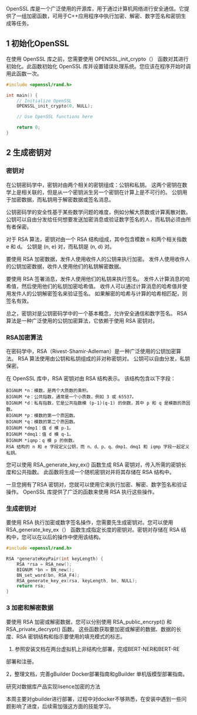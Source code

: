 OpenSSL 库是一个广泛使用的开源库，用于通过计算机网络进行安全通信。它提供了一组加密函数，可用于C++应用程序中执行加密、解密、数字签名和密钥生成等任务。



## 1 初始化OpenSSL

在使用 OpenSSL 库之前，您需要使用 OPENSSL_init_crypto（） 函数对其进行初始化。此函数初始化 OpenSSL 库并设置错误处理系统。您应该在程序开始时调用此函数一次。

```c
#include <openssl/rand.h>

int main() {
    // Initialize OpenSSL
    OPENSSL_init_crypto(0, NULL);

    // Use OpenSSL functions here

    return 0;
}
```

## 2 生成密钥对

### 密钥对

在公钥密码学中，密钥对由两个相关的密钥组成：公钥和私钥。 这两个密钥在数学上是相关联的，但是从一个密钥派生另一个密钥在计算上是不可行的。 公钥用于加密数据，而私钥用于解密数据或签名消息。

公钥密码学的安全性基于某些数学问题的难度，例如分解大质数或计算离散对数。 公钥可以自由分发给任何想要发送加密消息或验证数字签名的人，而私钥必须由所有者保密。

对于 RSA 算法，密钥对由一个 RSA 结构组成，其中包含模数 n 和两个相关指数 e 和 d。 公钥是 (n, e) 对，而私钥是 (n, d) 对。

要使用 RSA 加密数据，发件人使用收件人的公钥来执行加密。 发件人使用收件人的公钥加密数据，收件人使用他们的私钥解密数据。

要使用 RSA 签署消息，发件人使用他们的私钥来执行签名。 发件人计算消息的哈希值，然后使用他们的私钥加密哈希值。 收件人可以通过计算消息的哈希值并使用发件人的公钥解密签名来验证签名。 如果解密的哈希与计算的哈希相匹配，则签名有效。

总之，密钥对是公钥密码学中的一个基本概念，允许安全通信和数字签名。 RSA 算法是一种广泛使用的公钥加密算法，它依赖于使用 RSA 密钥对。

### RSA加密算法

在密码学中，RSA（Rivest-Shamir-Adleman）是一种广泛使用的公钥加密算法。 RSA 算法使用由公钥和私钥组成的非对称密钥对。 公钥可以自由分发，私钥保密。

在 OpenSSL 库中，RSA 密钥对由 RSA 结构表示。 该结构包含以下字段：

```
BIGNUM *n：模数，是两个大质数的乘积。
BIGNUM *e：公共指数，通常是一个小质数，例如 3 或 65537。
BIGNUM *d：私有指数，它是公共指数模 (p-1)(q-1) 的倒数，其中 p 和 q 是模数的质因数。
BIGNUM *p：模数的第一个质因数。
BIGNUM *q：模数的第二个质因数。
BIGNUM *dmp1：值 d 模 p-1。
BIGNUM *dmq1：值 d 模 q-1。
BIGNUM *iqmp：q 模 p 的倒数。
RSA 结构的 n 和 e 字段定义公钥，而 n、d、p、q、dmp1、dmq1 和 iqmp 字段一起定义私钥。
```

您可以使用 RSA_generate_key_ex() 函数生成 RSA 密钥对，传入所需的密钥长度和公共指数。 此函数将生成一个随机密钥对并将其存储在 RSA 结构中。

一旦您拥有了RSA 密钥对，您就可以使用它来执行加密、解密、数字签名和验证操作。 OpenSSL 库提供了广泛的函数来使用 RSA 执行这些操作。

### 生成密钥对

要使用 RSA 执行加密或数字签名操作，您需要先生成密钥对。您可以使用 RSA_generate_key_ex（） 函数生成指定长度的密钥对。密钥对存储在 RSA 结构中，您可以在以后的操作中使用该结构。

```c
#include <openssl/rand.h>

RSA *generateKeyPair(int keyLength) {
    RSA *rsa = RSA_new();
    BIGNUM *bn = BN_new();
    BN_set_word(bn, RSA_F4);
    RSA_generate_key_ex(rsa, keyLength, bn, NULL);
    return rsa;
}
```

### 3 加密和解密数据

要使用 RSA 加密或解密数据，您可以分别使用 RSA_public_encrypt() 和 RSA_private_decrypt() 函数。 这些函数获取要加密或解密的数据、数据的长度、RSA 密钥结构和指示要使用的填充模式的标志。





1. 参照安装文档在两台虚拟机上非结构化部署，完成BERT-NER和BERT-RE

部署和注册。

2，整理文档，完善gBuilder Docker部署指南和gBuilder 单机版模型部署指南。



研究对数据库产品实现lisence加密的方法



本周主要对gbuilder进行部署，过程中对docker不够熟悉，在安装中遇到一些问题影响了进度，后续需加强这方面的技能学习。



